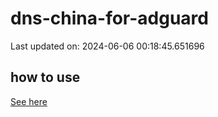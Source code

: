 # dns-china-for-adguard

Last updated on: 2024-06-06 00:18:45.651696

## how to use

[See here](https://github.com/AdguardTeam/AdGuardHome/wiki/Configuration#upstreams-from-file)
